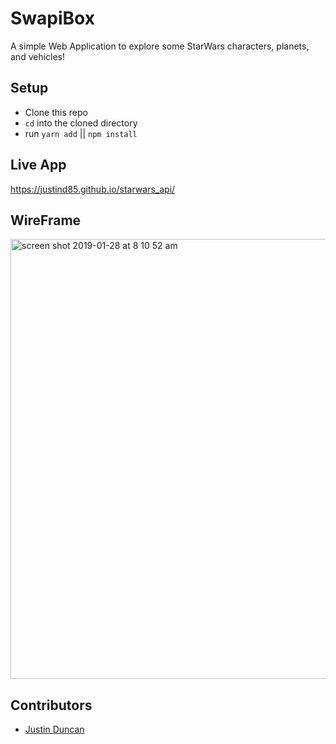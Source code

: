 # SwapiBox

A simple Web Application to explore some StarWars characters, planets, and vehicles!

## Setup

- Clone this repo
- `cd` into the cloned directory
- run `yarn add` || `npm install`

## Live App
https://justind85.github.io/starwars_api/

## WireFrame

<img width="704" alt="screen shot 2019-01-28 at 8 10 52 am" src="https://user-images.githubusercontent.com/18714169/51845852-97b34f00-22d5-11e9-844e-844b970e585e.png">

## Contributors

* [Justin Duncan](https://github.com/JustinD85)
